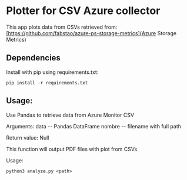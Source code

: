 # Plotter for CSV Azure collector

This app plots data from CSVs retrieved from:
[https://github.com/fabstao/azure-ps-storage-metrics](Azure Storage Metrics)

## Dependencies

Install with pip using requirements.txt:

```
pip install -r requirements.txt
```

## Usage:

Use Pandas to retrieve data from Azure Monitor CSV

Arguments:
  data -- Pandas DataFrame
  nombre -- filename with full path

Return value:
  Null

This function will output PDF files with plot from CSVs

Usage:

```
python3 analyze.py <path>
```
